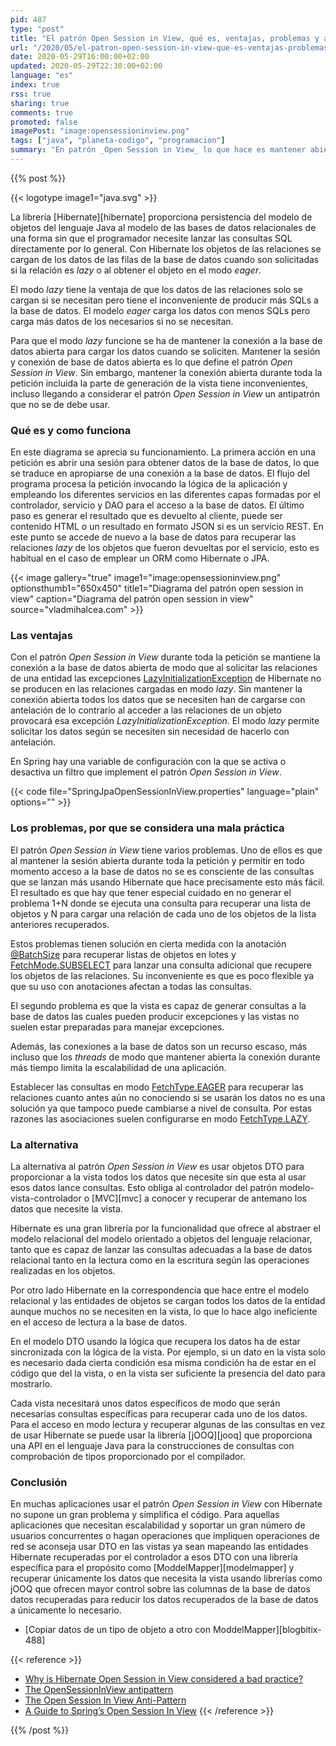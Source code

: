 ```yaml
---
pid: 487
type: "post"
title: "El patrón Open Session in View, qué es, ventajas, problemas y alternativas"
url: "/2020/05/el-patron-open-session-in-view-que-es-ventajas-problemas-y-alternativas/"
date: 2020-05-29T16:00:00+02:00
updated: 2020-05-29T22:30:00+02:00
language: "es"
index: true
rss: true
sharing: true
comments: true
promoted: false
imagePost: "image:opensessioninview.png"
tags: ["java", "planeta-codigo", "programacion"]
summary: "En patrón _Open Session in View_ lo que hace es mantener abierta la conexión a la base de datos durante toda la petición a un servidor. Esto tiene la ventaja de que en cualquier momento es posible recuperar datos de la base de datos, incluso desde las vistas pero tiene inconvenientes ya que las conexiones a la base de datos son un recurso escaso. Si además durante la petición se hacen peticiones a otros servicios que añaden tiempo de procesamiento la aplicación es posible que tenga problemas de escalabilidad con muchos usuarios y peticiones durante un corto periodo de tiempo."
---
```


{{% post %}}

{{< logotype image1="java.svg" >}}

La librería [Hibernate][hibernate] proporciona persistencia del modelo de objetos del lenguaje Java al modelo de las bases de datos relacionales de una forma sin que el programador necesite lanzar las consultas SQL directamente por lo general. Con Hibernate los objetos de las relaciones se cargan de los datos de las filas de la base de datos cuando son solicitadas si la relación es _lazy_ o al obtener el objeto en el modo _eager_.

El modo _lazy_ tiene la ventaja de que los datos de las relaciones solo se cargan si se necesitan pero tiene el inconveniente de producir más SQLs a la base de datos. El modelo _eager_ carga los datos con menos SQLs pero carga más datos de los necesarios si no se necesitan.

Para que el modo _lazy_ funcione se ha de mantener la conexión a la base de datos abierta para cargar los datos cuando se soliciten. Mantener la sesión y conexión de base de datos abierta es lo que define el patrón _Open Session in View_. Sin embargo, mantener la conexión abierta durante toda la petición incluida la parte de generación de la vista tiene inconvenientes, incluso llegando a considerar el patrón _Open Session in View_ un antipatrón que no se de debe usar.

### Qué es y como funciona

En este diagrama se aprecia su funcionamiento. La primera acción en una petición es abrir una sesión para obtener datos de la base de datos, lo que se traduce en apropiarse de una conexión a la base de datos. El flujo del programa procesa la petición invocando la lógica de la aplicación y empleando los diferentes servicios en las diferentes capas formadas por el controlador, servicio y DAO para el acceso a la base de datos. El último paso es generar el resultado que es devuelto al cliente, puede ser contenido HTML o un resultado en formato JSON si es un servicio REST. En este punto se accede de nuevo a la base de datos para recuperar las relaciones _lazy_ de los objetos que fueron devueltas por el servicio, esto es habitual en el caso de emplear un ORM como Hibernate o JPA.

{{< image
    gallery="true"
    image1="image:opensessioninview.png" optionsthumb1="650x450" title1="Diagrama del patrón open session in view"
    caption="Diagrama del patrón open session in view" source="vladmihalcea.com" >}}

### Las ventajas

Con el patrón _Open Session in View_ durante toda la petición se mantiene la conexión a la base de datos abierta de modo que al solicitar las relaciones de una entidad las excepciones [LazyInitializationException](https://docs.jboss.org/hibernate/stable/core/javadocs/org/hibernate/LazyInitializationException.html) de Hibernate no se producen en las relaciones cargadas en modo _lazy_. Sin mantener la conexión abierta todos los datos que se necesiten han de cargarse con antelación de lo contrario al acceder a las relaciones de un objeto provocará esa excepción _LazyInitializationException_. El modo _lazy_ permite solicitar los datos según se necesiten sin necesidad de hacerlo con antelación.

En Spring hay una variable de configuración con la que se activa o desactiva un filtro que implement el patrón _Open Session in View_.

{{< code file="SpringJpaOpenSessionInView.properties" language="plain" options="" >}}

### Los problemas, por que se considera una mala práctica

El patrón _Open Session in View_ tiene varios problemas. Uno de ellos es que al mantener la sesión abierta durante toda la petición y permitir en todo momento acceso a la base de datos no se es consciente de las consultas que se lanzan más usando Hibernate que hace precisamente esto más fácil. El resultado es que hay que tener especial cuidado en no generar el problema 1+N donde se ejecuta una consulta para recuperar una lista de objetos y N para cargar una relación de cada uno de los objetos de la lista anteriores recuperados.

Estos problemas tienen solución en cierta medida con la anotación [@BatchSize](https://docs.jboss.org/hibernate/stable/orm/javadocs/org/hibernate/annotations/BatchSize.html) para recuperar listas de objetos en lotes y [FetchMode.SUBSELECT](https://docs.jboss.org/hibernate/stable/orm/javadocs/org/hibernate/annotations/FetchMode.html) para lanzar una consulta adicional que recupere los objetos de las relaciones. Su inconveniente es que es poco flexible ya que su uso con anotaciones afectan a todas las consultas.

El segundo problema es que la vista es capaz de generar consultas a la base de datos las cuales pueden producir excepciones y las vistas no suelen estar preparadas para manejar excepciones.

Además, las conexiones a la base de datos son un recurso escaso, más incluso que los _threads_ de modo que mantener abierta la conexión durante más tiempo limita la escalabilidad de una aplicación.

Establecer las consultas en modo [FetchType.EAGER](https://docs.jboss.org/hibernate/stable/orm/javadocs/org/hibernate/jpamodelgen/xml/jaxb/FetchType.html) para recuperar las relaciones cuanto antes aún no conociendo si se usarán los datos no es una solución ya que tampoco puede cambiarse a nivel de consulta. Por estas razones las asociaciones suelen configurarse en modo [FetchType.LAZY](https://docs.jboss.org/hibernate/stable/orm/javadocs/org/hibernate/jpamodelgen/xml/jaxb/FetchType.html).

### La alternativa

La alternativa al patrón _Open Session in View_ es usar objetos DTO para proporcionar a la vista todos los datos que necesite sin que esta al usar esos datos lance consultas. Esto obliga al controlador del patrón modelo-vista-controlador o [MVC][mvc] a conocer y recuperar de antemano los datos que necesite la vista.

Hibernate es una gran librería por la funcionalidad que ofrece al abstraer el modelo relacional del modelo orientado a objetos del lenguaje relacionar, tanto que es capaz de lanzar las consultas adecuadas a la base de datos relacional tanto en la lectura como en la escritura según las operaciones realizadas en los objetos.

Por otro lado Hibernate en la correspondencia que hace entre el modelo relacional y las entidades de objetos se cargan todos los datos de la entidad aunque muchos no se necesiten en la vista, lo que lo hace algo ineficiente en el acceso de lectura a la base de datos.

En el modelo DTO usando la lógica que recupera los datos ha de estar sincronizada con la lógica de la vista. Por ejemplo, si un dato en la vista solo es necesario dada cierta condición esa misma condición ha de estar en el código que del la vista, o en la vista ser suficiente la presencia del dato para mostrarlo.

Cada vista necesitará unos datos específicos de modo que serán necesarias consultas específicas para recuperar cada uno de los datos. Para el acceso en modo lectura y recuperar algunas de las consultas en vez de usar Hibernate se puede usar la librería [jOOQ][jooq] que proporciona una API en el lenguaje Java para la construcciones de consultas con comprobación de tipos proporcionado por el compilador.

### Conclusión

En muchas aplicaciones usar el patrón _Open Session in View_ con Hibernate no supone un gran problema y simplifica el código. Para aquellas aplicaciones que necesitan escalabilidad y soportar un gran número de usuarios concurrentes o hagan operaciones que impliquen operaciones de red se aconseja usar DTO en las vistas ya sean mapeando las entidades Hibernate recuperadas por el controlador a esos DTO con una librería específica para el propósito como [ModdelMapper][modelmapper] y recuperar únicamente los datos que necesita la vista usando librerías como jOOQ que ofrecen mayor control sobre las columnas de la base de datos datos recuperadas para reducir los datos recuperados de la base de datos a únicamente lo necesario.

* [Copiar datos de un tipo de objeto a otro con ModdelMapper][blogbitix-488]

{{< reference >}}
* [Why is Hibernate Open Session in View considered a bad practice?](https://stackoverflow.com/questions/1103363/why-is-hibernate-open-session-in-view-considered-a-bad-practice)
* [The OpenSessionInView antipattern](https://blog.frankel.ch/the-opensessioninview-antipattern/)
* [The Open Session In View Anti-Pattern](https://vladmihalcea.com/the-open-session-in-view-anti-pattern/)
* [A Guide to Spring’s Open Session In View](https://www.baeldung.com/spring-open-session-in-view)
{{< /reference >}}

{{% /post %}}
